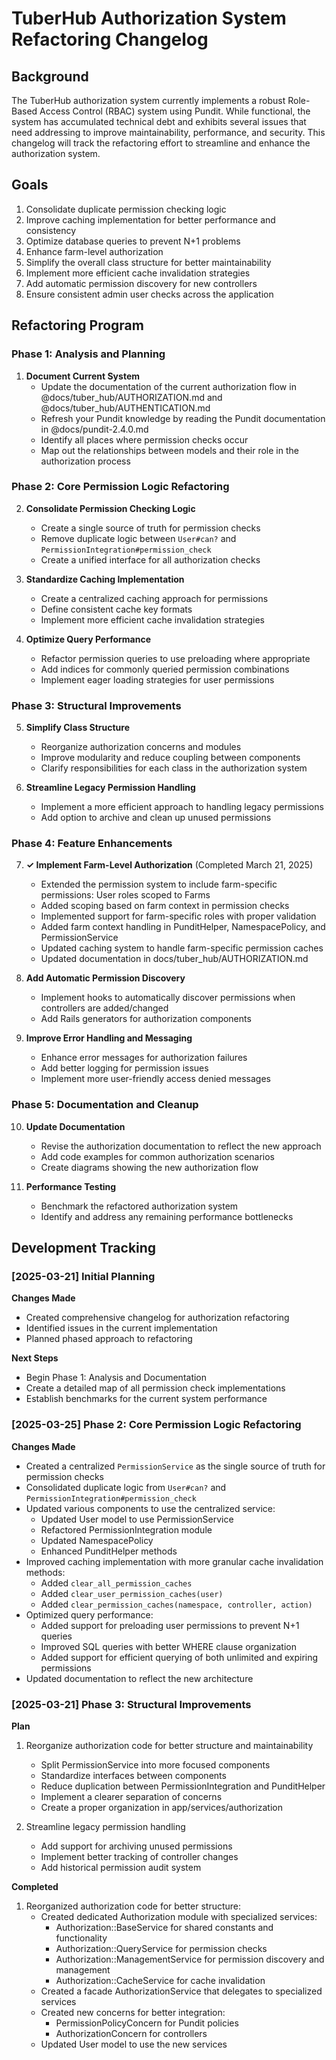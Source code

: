 # TuberHub Authorization System Refactoring Changelog

## Background

The TuberHub authorization system currently implements a robust Role-Based Access Control (RBAC) system using Pundit. While functional, the system has accumulated technical debt and exhibits several issues that need addressing to improve maintainability, performance, and security. This changelog will track the refactoring effort to streamline and enhance the authorization system.

## Goals

1. Consolidate duplicate permission checking logic
2. Improve caching implementation for better performance and consistency
3. Optimize database queries to prevent N+1 problems
4. Enhance farm-level authorization
5. Simplify the overall class structure for better maintainability
6. Implement more efficient cache invalidation strategies
7. Add automatic permission discovery for new controllers
8. Ensure consistent admin user checks across the application

## Refactoring Program

### Phase 1: Analysis and Planning

1. **Document Current System**
   - Update the documentation of the current authorization flow in @docs/tuber_hub/AUTHORIZATION.md and @docs/tuber_hub/AUTHENTICATION.md
   - Refresh your Pundit knowledge by reading the Pundit documentation in @docs/pundit-2.4.0.md
   - Identify all places where permission checks occur
   - Map out the relationships between models and their role in the authorization process

### Phase 2: Core Permission Logic Refactoring

2. **Consolidate Permission Checking Logic**
   - Create a single source of truth for permission checks
   - Remove duplicate logic between `User#can?` and `PermissionIntegration#permission_check`
   - Create a unified interface for all authorization checks

3. **Standardize Caching Implementation**
   - Create a centralized caching approach for permissions
   - Define consistent cache key formats
   - Implement more efficient cache invalidation strategies

4. **Optimize Query Performance**
   - Refactor permission queries to use preloading where appropriate
   - Add indices for commonly queried permission combinations
   - Implement eager loading strategies for user permissions

### Phase 3: Structural Improvements

5. **Simplify Class Structure**
   - Reorganize authorization concerns and modules
   - Improve modularity and reduce coupling between components
   - Clarify responsibilities for each class in the authorization system

6. **Streamline Legacy Permission Handling**
   - Implement a more efficient approach to handling legacy permissions
   - Add option to archive and clean up unused permissions

### Phase 4: Feature Enhancements

7. **✓ Implement Farm-Level Authorization** (Completed March 21, 2025)
   - Extended the permission system to include farm-specific permissions: User roles scoped to Farms
   - Added scoping based on farm context in permission checks
   - Implemented support for farm-specific roles with proper validation
   - Added farm context handling in PunditHelper, NamespacePolicy, and PermissionService
   - Updated caching system to handle farm-specific permission caches
   - Updated documentation in docs/tuber_hub/AUTHORIZATION.md

8. **Add Automatic Permission Discovery**
   - Implement hooks to automatically discover permissions when controllers are added/changed
   - Add Rails generators for authorization components

9. **Improve Error Handling and Messaging**
   - Enhance error messages for authorization failures
   - Add better logging for permission issues
   - Implement more user-friendly access denied messages

### Phase 5: Documentation and Cleanup

10. **Update Documentation**
    - Revise the authorization documentation to reflect the new approach
    - Add code examples for common authorization scenarios
    - Create diagrams showing the new authorization flow

11. **Performance Testing**
    - Benchmark the refactored authorization system
    - Identify and address any remaining performance bottlenecks

## Development Tracking

### [2025-03-21] Initial Planning

**Changes Made**
- Created comprehensive changelog for authorization refactoring
- Identified issues in the current implementation
- Planned phased approach to refactoring

**Next Steps**
- Begin Phase 1: Analysis and Documentation
- Create a detailed map of all permission check implementations
- Establish benchmarks for the current system performance

### [2025-03-25] Phase 2: Core Permission Logic Refactoring

**Changes Made**
- Created a centralized `PermissionService` as the single source of truth for permission checks
- Consolidated duplicate logic from `User#can?` and `PermissionIntegration#permission_check`
- Updated various components to use the centralized service:
  - Updated User model to use PermissionService
  - Refactored PermissionIntegration module
  - Updated NamespacePolicy
  - Enhanced PunditHelper methods
- Improved caching implementation with more granular cache invalidation methods:
  - Added `clear_all_permission_caches`
  - Added `clear_user_permission_caches(user)`
  - Added `clear_permission_caches(namespace, controller, action)`
- Optimized query performance:
  - Added support for preloading user permissions to prevent N+1 queries
  - Improved SQL queries with better WHERE clause organization
  - Added support for efficient querying of both unlimited and expiring permissions
- Updated documentation to reflect the new architecture

### [2025-03-21] Phase 3: Structural Improvements

**Plan**
1. Reorganize authorization code for better structure and maintainability
   - Split PermissionService into more focused components
   - Standardize interfaces between components
   - Reduce duplication between PermissionIntegration and PunditHelper
   - Implement a clearer separation of concerns
   - Create a proper organization in app/services/authorization

2. Streamline legacy permission handling
   - Add support for archiving unused permissions
   - Implement better tracking of controller changes
   - Add historical permission audit system

**Completed**
1. Reorganized authorization code for better structure:
   - Created dedicated Authorization module with specialized services:
     - Authorization::BaseService for shared constants and functionality
     - Authorization::QueryService for permission checks
     - Authorization::ManagementService for permission discovery and management
     - Authorization::CacheService for cache invalidation
   - Created a facade AuthorizationService that delegates to specialized services
   - Created new concerns for better integration:
     - PermissionPolicyConcern for Pundit policies
     - AuthorizationConcern for controllers
   - Updated User model to use the new services
